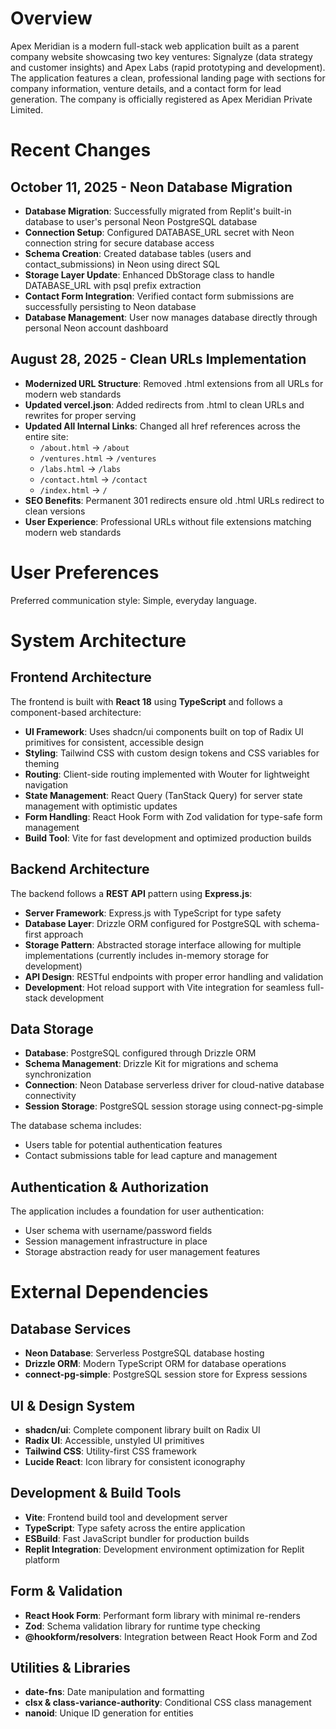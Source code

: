 # Overview

Apex Meridian is a modern full-stack web application built as a parent company website showcasing two key ventures: Signalyze (data strategy and customer insights) and Apex Labs (rapid prototyping and development). The application features a clean, professional landing page with sections for company information, venture details, and a contact form for lead generation. The company is officially registered as Apex Meridian Private Limited.

# Recent Changes

## October 11, 2025 - Neon Database Migration
- **Database Migration**: Successfully migrated from Replit's built-in database to user's personal Neon PostgreSQL database
- **Connection Setup**: Configured DATABASE_URL secret with Neon connection string for secure database access
- **Schema Creation**: Created database tables (users and contact_submissions) in Neon using direct SQL
- **Storage Layer Update**: Enhanced DbStorage class to handle DATABASE_URL with psql prefix extraction
- **Contact Form Integration**: Verified contact form submissions are successfully persisting to Neon database
- **Database Management**: User now manages database directly through personal Neon account dashboard

## August 28, 2025 - Clean URLs Implementation
- **Modernized URL Structure**: Removed .html extensions from all URLs for modern web standards
- **Updated vercel.json**: Added redirects from .html to clean URLs and rewrites for proper serving
- **Updated All Internal Links**: Changed all href references across the entire site:
  - `/about.html` → `/about`
  - `/ventures.html` → `/ventures` 
  - `/labs.html` → `/labs`
  - `/contact.html` → `/contact`
  - `/index.html` → `/`
- **SEO Benefits**: Permanent 301 redirects ensure old .html URLs redirect to clean versions
- **User Experience**: Professional URLs without file extensions matching modern web standards

# User Preferences

Preferred communication style: Simple, everyday language.

# System Architecture

## Frontend Architecture

The frontend is built with **React 18** using **TypeScript** and follows a component-based architecture:

- **UI Framework**: Uses shadcn/ui components built on top of Radix UI primitives for consistent, accessible design
- **Styling**: Tailwind CSS with custom design tokens and CSS variables for theming
- **Routing**: Client-side routing implemented with Wouter for lightweight navigation
- **State Management**: React Query (TanStack Query) for server state management with optimistic updates
- **Form Handling**: React Hook Form with Zod validation for type-safe form management
- **Build Tool**: Vite for fast development and optimized production builds

## Backend Architecture

The backend follows a **REST API** pattern using **Express.js**:

- **Server Framework**: Express.js with TypeScript for type safety
- **Database Layer**: Drizzle ORM configured for PostgreSQL with schema-first approach
- **Storage Pattern**: Abstracted storage interface allowing for multiple implementations (currently includes in-memory storage for development)
- **API Design**: RESTful endpoints with proper error handling and validation
- **Development**: Hot reload support with Vite integration for seamless full-stack development

## Data Storage

- **Database**: PostgreSQL configured through Drizzle ORM
- **Schema Management**: Drizzle Kit for migrations and schema synchronization
- **Connection**: Neon Database serverless driver for cloud-native database connectivity
- **Session Storage**: PostgreSQL session storage using connect-pg-simple

The database schema includes:
- Users table for potential authentication features
- Contact submissions table for lead capture and management

## Authentication & Authorization

The application includes a foundation for user authentication:
- User schema with username/password fields
- Session management infrastructure in place
- Storage abstraction ready for user management features

# External Dependencies

## Database Services
- **Neon Database**: Serverless PostgreSQL database hosting
- **Drizzle ORM**: Modern TypeScript ORM for database operations
- **connect-pg-simple**: PostgreSQL session store for Express sessions

## UI & Design System
- **shadcn/ui**: Complete component library built on Radix UI
- **Radix UI**: Accessible, unstyled UI primitives
- **Tailwind CSS**: Utility-first CSS framework
- **Lucide React**: Icon library for consistent iconography

## Development & Build Tools
- **Vite**: Frontend build tool and development server
- **TypeScript**: Type safety across the entire application
- **ESBuild**: Fast JavaScript bundler for production builds
- **Replit Integration**: Development environment optimization for Replit platform

## Form & Validation
- **React Hook Form**: Performant form library with minimal re-renders
- **Zod**: Schema validation library for runtime type checking
- **@hookform/resolvers**: Integration between React Hook Form and Zod

## Utilities & Libraries
- **date-fns**: Date manipulation and formatting
- **clsx & class-variance-authority**: Conditional CSS class management
- **nanoid**: Unique ID generation for entities